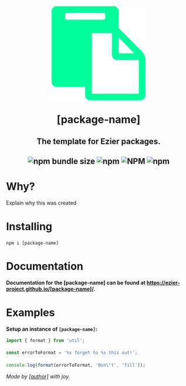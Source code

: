 <h1 align='center'><img src='https://github.com/ezier-project/template/blob/master/images/template.svg' alt='Ezier Template logo'>

[package-name]</h1>

<h2 align='center'>The template for Ezier packages.</h2>

<h2 align='center'>

![npm bundle size](https://img.shields.io/bundlephobia/min/[package-name]?style=for-the-badge) ![npm](https://img.shields.io/npm/dm/[package-name]?style=for-the-badge) ![NPM](https://img.shields.io/npm/l/[package-name]?style=for-the-badge) ![npm](https://img.shields.io/npm/v/[package-name]?style=for-the-badge)

# Why?

Explain why this was created

# Installing

```
npm i [package-name]
```

# Documentation
**Documentation for the [package-name] can be found at https://ezier-project.github.io/[package-name]/.**

# Examples

**Setup an instance of `[package-name]`:**

```ts
import { format } from 'util';

const errorToFormat = '%s forget to %s this out!';

console.log(format(errorToFormat, 'Don\'t', 'fill'));
```

<i>Made by [[author]](https://github.com/[author]) with joy.</i>

